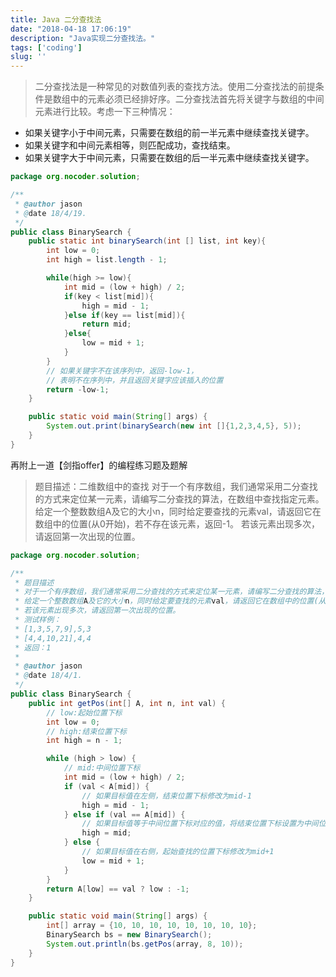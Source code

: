 ```yaml
---
title: Java 二分查找法
date: "2018-04-18 17:06:19"
description: "Java实现二分查找法。"
tags: ['coding']
slug: ''
---
```


> 二分查找法是一种常见的对数值列表的查找方法。使用二分查找法的前提条件是数组中的元素必须已经排好序。二分查找法首先将关键字与数组的中间元素进行比较。考虑一下三种情况：

- 如果关键字小于中间元素，只需要在数组的前一半元素中继续查找关键字。
- 如果关键字和中间元素相等，则匹配成功，查找结束。
- 如果关键字大于中间元素，只需要在数组的后一半元素中继续查找关键字。

```java
package org.nocoder.solution;

/**
 * @author jason
 * @date 18/4/19.
 */
public class BinarySearch {
    public static int binarySearch(int [] list, int key){
        int low = 0;
        int high = list.length - 1;

        while(high >= low){
            int mid = (low + high) / 2;
            if(key < list[mid]){
                high = mid - 1;
            }else if(key == list[mid]){
                return mid;
            }else{
                low = mid + 1;
            }
        }
	    // 如果关键字不在该序列中，返回-low-1，
		// 表明不在序列中，并且返回关键字应该插入的位置
        return -low-1;
    }

    public static void main(String[] args) {
        System.out.print(binarySearch(new int []{1,2,3,4,5}, 5));
    }
}

```

再附上一道【剑指offer】的编程练习题及题解

> 题目描述：二维数组中的查找
 对于一个有序数组，我们通常采用二分查找的方式来定位某一元素，请编写二分查找的算法，在数组中查找指定元素。
 给定一个整数数组A及它的大小n，同时给定要查找的元素val，请返回它在数组中的位置(从0开始)，若不存在该元素，返回-1。
 若该元素出现多次，请返回第一次出现的位置。

```java
package org.nocoder.solution;

/**
 * 题目描述
 * 对于一个有序数组，我们通常采用二分查找的方式来定位某一元素，请编写二分查找的算法，在数组中查找指定元素。
 * 给定一个整数数组A及它的大小n，同时给定要查找的元素val，请返回它在数组中的位置(从0开始)，若不存在该元素，返回-1。
 * 若该元素出现多次，请返回第一次出现的位置。
 * 测试样例：
 * [1,3,5,7,9],5,3
 * [4,4,10,21],4,4
 * 返回：1
 *
 * @author jason
 * @date 18/4/1.
 */
public class BinarySearch {
    public int getPos(int[] A, int n, int val) {
        // low:起始位置下标
        int low = 0;
        // high:结束位置下标
        int high = n - 1;

        while (high > low) {
            // mid:中间位置下标
            int mid = (low + high) / 2;
            if (val < A[mid]) {
                // 如果目标值在左侧，结束位置下标修改为mid-1
                high = mid - 1;
            } else if (val == A[mid]) {
                // 如果目标值等于中间位置下标对应的值，将结束位置下标设置为中间位置下标，继续向左查找
                high = mid;
            } else {
                // 如果目标值在右侧，起始查找的位置下标修改为mid+1
                low = mid + 1;
            }
        }
        return A[low] == val ? low : -1;
    }

    public static void main(String[] args) {
        int[] array = {10, 10, 10, 10, 10, 10, 10, 10};
        BinarySearch bs = new BinarySearch();
        System.out.println(bs.getPos(array, 8, 10));
    }
}

```